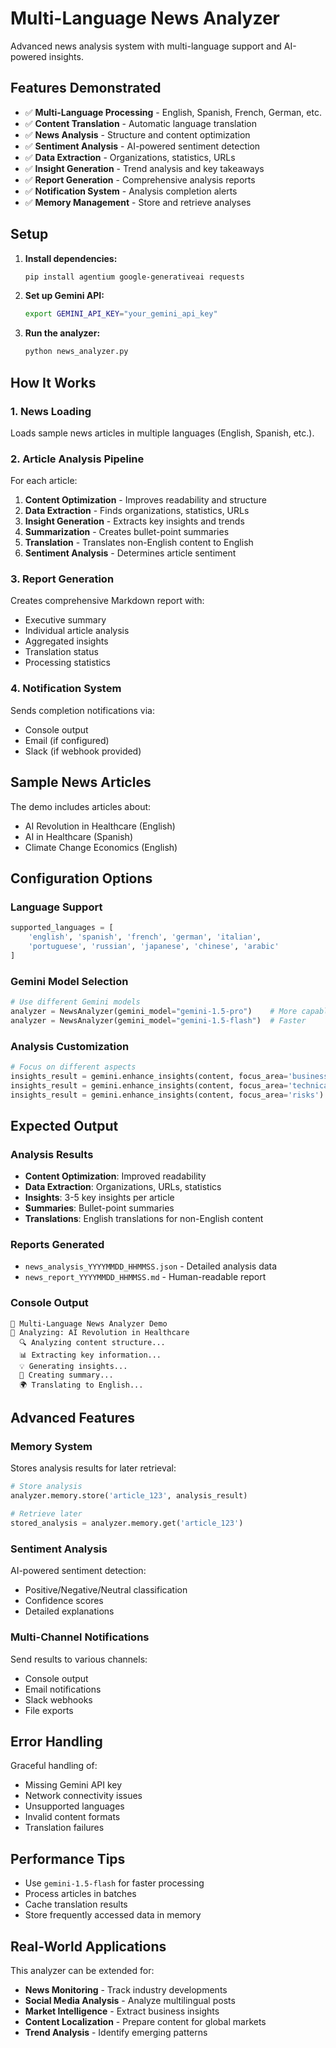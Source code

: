 # Multi-Language News Analyzer

Advanced news analysis system with multi-language support and AI-powered insights.

## Features Demonstrated

- ✅ **Multi-Language Processing** - English, Spanish, French, German, etc.
- ✅ **Content Translation** - Automatic language translation
- ✅ **News Analysis** - Structure and content optimization
- ✅ **Sentiment Analysis** - AI-powered sentiment detection
- ✅ **Data Extraction** - Organizations, statistics, URLs
- ✅ **Insight Generation** - Trend analysis and key takeaways
- ✅ **Report Generation** - Comprehensive analysis reports
- ✅ **Notification System** - Analysis completion alerts
- ✅ **Memory Management** - Store and retrieve analyses

## Setup

1. **Install dependencies:**
   ```bash
   pip install agentium google-generativeai requests
   ```

2. **Set up Gemini API:**
   ```bash
   export GEMINI_API_KEY="your_gemini_api_key"
   ```

3. **Run the analyzer:**
   ```bash
   python news_analyzer.py
   ```

## How It Works

### 1. News Loading
Loads sample news articles in multiple languages (English, Spanish, etc.).

### 2. Article Analysis Pipeline
For each article:
1. **Content Optimization** - Improves readability and structure
2. **Data Extraction** - Finds organizations, statistics, URLs
3. **Insight Generation** - Extracts key insights and trends
4. **Summarization** - Creates bullet-point summaries
5. **Translation** - Translates non-English content to English
6. **Sentiment Analysis** - Determines article sentiment

### 3. Report Generation
Creates comprehensive Markdown report with:
- Executive summary
- Individual article analysis
- Aggregated insights
- Translation status
- Processing statistics

### 4. Notification System
Sends completion notifications via:
- Console output
- Email (if configured)
- Slack (if webhook provided)

## Sample News Articles

The demo includes articles about:
- AI Revolution in Healthcare (English)
- AI in Healthcare (Spanish)
- Climate Change Economics (English)

## Configuration Options

### Language Support
```python
supported_languages = [
    'english', 'spanish', 'french', 'german', 'italian', 
    'portuguese', 'russian', 'japanese', 'chinese', 'arabic'
]
```

### Gemini Model Selection
```python
# Use different Gemini models
analyzer = NewsAnalyzer(gemini_model="gemini-1.5-pro")    # More capable
analyzer = NewsAnalyzer(gemini_model="gemini-1.5-flash")  # Faster
```

### Analysis Customization
```python
# Focus on different aspects
insights_result = gemini.enhance_insights(content, focus_area='business')
insights_result = gemini.enhance_insights(content, focus_area='technical')
insights_result = gemini.enhance_insights(content, focus_area='risks')
```

## Expected Output

### Analysis Results
- **Content Optimization**: Improved readability
- **Data Extraction**: Organizations, URLs, statistics
- **Insights**: 3-5 key insights per article
- **Summaries**: Bullet-point summaries
- **Translations**: English translations for non-English content

### Reports Generated
- `news_analysis_YYYYMMDD_HHMMSS.json` - Detailed analysis data
- `news_report_YYYYMMDD_HHMMSS.md` - Human-readable report

### Console Output
```
📰 Multi-Language News Analyzer Demo
📄 Analyzing: AI Revolution in Healthcare
  🔍 Analyzing content structure...
  📊 Extracting key information...
  💡 Generating insights...
  📝 Creating summary...
  🌍 Translating to English...
```

## Advanced Features

### Memory System
Stores analysis results for later retrieval:
```python
# Store analysis
analyzer.memory.store('article_123', analysis_result)

# Retrieve later
stored_analysis = analyzer.memory.get('article_123')
```

### Sentiment Analysis
AI-powered sentiment detection:
- Positive/Negative/Neutral classification
- Confidence scores
- Detailed explanations

### Multi-Channel Notifications
Send results to various channels:
- Console output
- Email notifications
- Slack webhooks
- File exports

## Error Handling

Graceful handling of:
- Missing Gemini API key
- Network connectivity issues
- Unsupported languages
- Invalid content formats
- Translation failures

## Performance Tips

- Use `gemini-1.5-flash` for faster processing
- Process articles in batches
- Cache translation results
- Store frequently accessed data in memory

## Real-World Applications

This analyzer can be extended for:
- **News Monitoring** - Track industry developments
- **Social Media Analysis** - Analyze multilingual posts
- **Market Intelligence** - Extract business insights
- **Content Localization** - Prepare content for global markets
- **Trend Analysis** - Identify emerging patterns